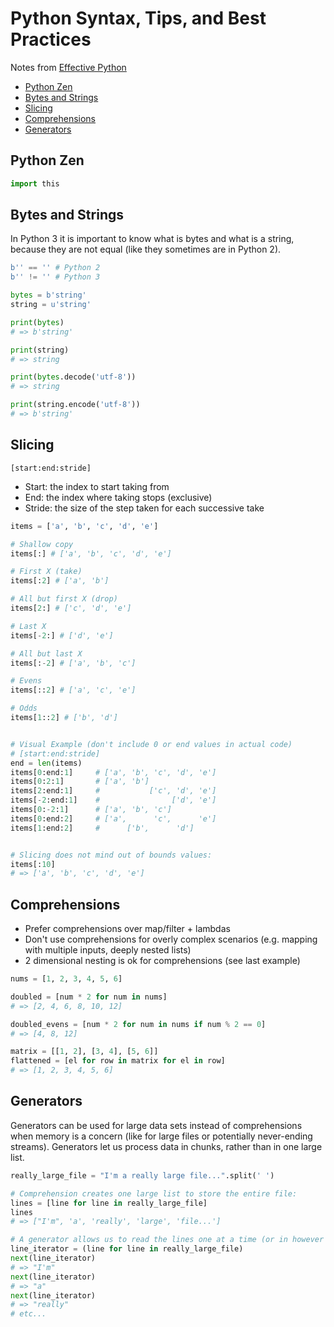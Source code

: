 # Python Syntax, Tips, and Best Practices

Notes from [Effective Python](https://effectivepython.com/)

* [Python Zen](#python-zen)
* [Bytes and Strings](#bytes-and-strings)
* [Slicing](#slicing)
* [Comprehensions](#comprehensions)
* [Generators](#generators)

## Python Zen

```python
import this
```

## Bytes and Strings

In Python 3 it is important to know what is bytes and what is a string, because
they are not equal (like they sometimes are in Python 2).

```python
b'' == '' # Python 2
b'' != '' # Python 3

bytes = b'string'
string = u'string'

print(bytes)
# => b'string'

print(string)
# => string

print(bytes.decode('utf-8'))
# => string

print(string.encode('utf-8'))
# => b'string'
```

## Slicing

`[start:end:stride]`

* Start: the index to start taking from
* End: the index where taking stops (exclusive)
* Stride: the size of the step taken for each successive take

```python
items = ['a', 'b', 'c', 'd', 'e']

# Shallow copy
items[:] # ['a', 'b', 'c', 'd', 'e']

# First X (take)
items[:2] # ['a', 'b']

# All but first X (drop)
items[2:] # ['c', 'd', 'e']

# Last X
items[-2:] # ['d', 'e']

# All but last X
items[:-2] # ['a', 'b', 'c']

# Evens
items[::2] # ['a', 'c', 'e']

# Odds
items[1::2] # ['b', 'd']


# Visual Example (don't include 0 or end values in actual code)
# [start:end:stride]
end = len(items)
items[0:end:1]     # ['a', 'b', 'c', 'd', 'e']
items[0:2:1]       # ['a', 'b']
items[2:end:1]     #           ['c', 'd', 'e']
items[-2:end:1]    #                ['d', 'e']
items[0:-2:1]      # ['a', 'b', 'c']
items[0:end:2]     # ['a',      'c',      'e']
items[1:end:2]     #      ['b',      'd']


# Slicing does not mind out of bounds values:
items[:10]
# => ['a', 'b', 'c', 'd', 'e']
```

## Comprehensions

* Prefer comprehensions over map/filter + lambdas
* Don't use comprehensions for overly complex scenarios (e.g. mapping with multiple inputs, deeply nested lists)
* 2 dimensional nesting is ok for comprehensions (see last example)

```python
nums = [1, 2, 3, 4, 5, 6]

doubled = [num * 2 for num in nums]
# => [2, 4, 6, 8, 10, 12]

doubled_evens = [num * 2 for num in nums if num % 2 == 0]
# => [4, 8, 12]

matrix = [[1, 2], [3, 4], [5, 6]]
flattened = [el for row in matrix for el in row]
# => [1, 2, 3, 4, 5, 6]
```

## Generators

Generators can be used for large data sets instead of comprehensions when memory is a concern (like for large files or potentially never-ending streams). Generators let us process data in chunks, rather than in one large list.

```python
really_large_file = "I'm a really large file...".split(' ')

# Comprehension creates one large list to store the entire file:
lines = [line for line in really_large_file]
lines
# => ["I'm", 'a', 'really', 'large', 'file...']

# A generator allows us to read the lines one at a time (or in however large of batches we decide is appropriate):
line_iterator = (line for line in really_large_file)
next(line_iterator)
# => "I'm"
next(line_iterator)
# => "a"
next(line_iterator)
# => "really"
# etc...
```
